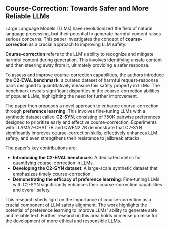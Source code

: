 ## Course-Correction:  Towards Safer and More Reliable LLMs 

Large Language Models (LLMs) have revolutionized the field of natural language processing, but their potential to generate harmful content raises serious concerns. This paper investigates the concept of **course-correction** as a crucial approach to improving LLM safety. 

**Course-correction** refers to the LLM's ability to recognize and mitigate harmful content during generation. This involves identifying unsafe content and then steering away from it, ultimately providing a safer response. 

To assess and improve course-correction capabilities, the authors introduce the **C2-EVAL benchmark**, a curated dataset of harmful request-response pairs designed to quantitatively measure this safety property in LLMs. The benchmark reveals significant disparities in the course-correction abilities of popular LLMs, highlighting the need for further improvement. 

The paper then proposes a novel approach to enhance course-correction through **preference learning**. This involves fine-tuning LLMs with a synthetic dataset called **C2-SYN**, consisting of 750K pairwise preferences designed to prioritize early and effective course-correction.  Experiments with LLAMA2-CHAT 7B and QWEN2 7B demonstrate that C2-SYN significantly improves course-correction skills, effectively enhances LLM safety, and even strengthens their resistance to jailbreak attacks. 

The paper's key contributions are:

- **Introducing the C2-EVAL benchmark**: A dedicated metric for quantifying course-correction in LLMs.
- **Developing the C2-SYN dataset**: A large-scale synthetic dataset that emphasizes timely course-correction.
- **Demonstrating the efficacy of preference learning**:  Fine-tuning LLMs with C2-SYN significantly enhances their course-correction capabilities and overall safety. 

This research sheds light on the importance of course-correction as a crucial component of LLM safety alignment. The work highlights the potential of preference learning to improve LLMs' ability to generate safe and reliable text. Further research in this area holds immense promise for the development of more ethical and responsible LLMs. 
